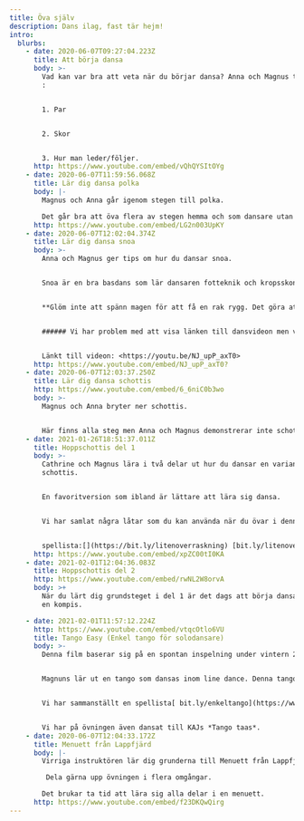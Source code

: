 ```yaml
---
title: Öva själv
description: Dans ilag, fast tär hejm!
intro:
  blurbs:
    - date: 2020-06-07T09:27:04.223Z
      title: Att börja dansa
      body: >-
        Vad kan var bra att veta när du börjar dansa? Anna och Magnus tipsar om
        :


        1. Par


        2. Skor


        3. Hur man leder/följer.
      http: https://www.youtube.com/embed/vQhQYSItOYg
    - date: 2020-06-07T11:59:56.068Z
      title: Lär dig dansa polka
      body: |-
        Magnus och Anna går igenom stegen till polka.

        Det går bra att öva flera av stegen hemma och som dansare utan par.
      http: https://www.youtube.com/embed/LG2n003UpKY
    - date: 2020-06-07T12:02:04.374Z
      title: Lär dig dansa snoa
      body: >-
        Anna och Magnus ger tips om hur du dansar snoa.


        Snoa är en bra basdans som lär dansaren fotteknik och kropsskontroll.


        **Glöm inte att spänn magen för att få en rak rygg. Det göra att när ni dansar som par kan ni styra dansen själva. Öva hela tiden med rak rygg.**


        ###### Vi har problem med att visa länken till dansvideon men vi arbetar på det. 


        Länkt till videon: <https://youtu.be/NJ_upP_axT0>
      http: https://www.youtube.com/embed/NJ_upP_axT0?
    - date: 2020-06-07T12:03:37.250Z
      title: Lär dig dansa schottis
      http: https://www.youtube.com/embed/6_6niC0b3wo
      body: >-
        Magnus och Anna bryter ner schottis.


        Här finns alla steg men Anna och Magnus demonstrerar inte schottis till musik på slutet.
    - date: 2021-01-26T18:51:37.011Z
      title: Hoppschottis del 1
      body: >-
        Cathrine och Magnus lära i två delar ut hur du dansar en variant på
        schottis.


        En favoritversion som ibland är lättare att lära sig dansa.


        Vi har samlat några låtar som du kan använda när du övar i denna 


        spellista:[](https://bit.ly/litenoverraskning) [bit.ly/litenoverraskning](bit.ly/litenoverraskning)
      http: https://www.youtube.com/embed/xpZC00tI0KA
    - date: 2021-02-01T12:04:36.083Z
      title: Hoppschottis del 2
      http: https://www.youtube.com/embed/rwNL2W8orvA
      body: >+
        När du lärt dig grundsteget i del 1 är det dags att börja dansa runt med
        en kompis.

    - date: 2021-02-01T11:57:12.224Z
      http: https://www.youtube.com/embed/vtqcOtlo6VU
      title: Tango Easy (Enkel tango för solodansare)
      body: >-
        Denna film baserar sig på en spontan inspelning under vintern 2021. 


        Magnuns lär ut en tango som dansas inom line dance. Denna tango kan dansas till vilken tango som helst. 


        Vi har sammanställt en spellista[ bit.ly/enkeltango](https://www.youtube.com/redirect?event=video_description&redir_token=QUFFLUhqa0FQbjItNXM5WHd4bzJRNC1rRm5BM0tnUTJvUXxBQ3Jtc0tsM2NudFNiOEsxQ2FNYi1XaWVzTUZ0RzhnWE1aWFM0c2ZOWENHUGZXd1RuYXlZRHpUcDhmd2xIRzVqUHRQNG1YbFNGOTNCbjQ0bW5lX1F0cUk2dHJWcU9kTjFVSWxJR2EtMlBBaGdtOF9EQk9RLTFkOA&q=http%3A%2F%2Fbit.ly%2Fenkeltango) med några tangon från både här och där i världen. ​ 


        Vi har på övningen även dansat till KAJs *Tango taas*.
    - date: 2020-06-07T12:04:33.172Z
      title: Menuett från Lappfjärd
      body: |-
        Virriga instruktören lär dig grunderna till Menuett från Lappfjärd.

         Dela gärna upp övningen i flera omgångar. 

        Det brukar ta tid att lära sig alla delar i en menuett.
      http: https://www.youtube.com/embed/f23DKQwQirg
---
```

